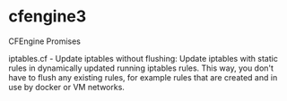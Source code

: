 # cfengine3
CFEngine Promises

iptables.cf - Update iptables without flushing: Update iptables with static
rules in dynamically updated running iptables rules. This way, you don't
have to flush any existing rules, for example rules that are created and in use
by docker or VM networks.
